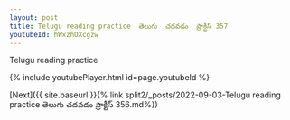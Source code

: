 ```yaml
---
layout: post
title: Telugu reading practice  తెలుగు  చదవడం  ప్రాక్టీస్ 357
youtubeId: hWxzhOXcgzw
---
```

 
 
Telugu reading practice
 
 
 
 
 


{% include youtubePlayer.html id=page.youtubeId %}
 
[Next]({{ site.baseurl }}{% link  split2/_posts/2022-09-03-Telugu reading practice  తెలుగు  చదవడం  ప్రాక్టీస్ 356.md%})
 
